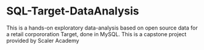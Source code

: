 # SQL-Target-DataAnalysis
This is a hands-on exploratory data-analysis based on open source data for a retail corpororation Target, done in MySQL. This is a capstone project provided by Scaler Academy
